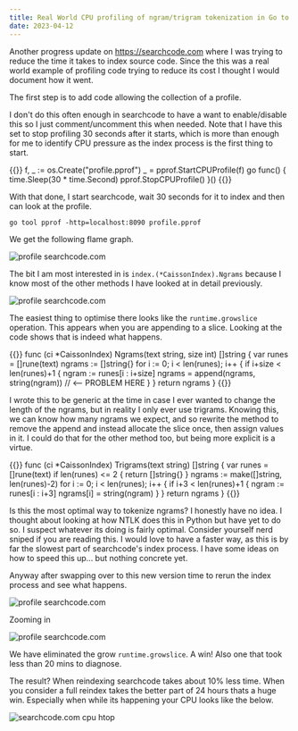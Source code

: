 ```yaml
---
title: Real World CPU profiling of ngram/trigram tokenization in Go to reduce index time in searchcode.com
date: 2023-04-12
---
```


Another progress update on https://searchcode.com where I was trying to reduce the time it takes to index source code. Since the this was a real world example of profiling code trying to reduce its cost I thought I would document how it went.

The first step is to add code allowing the collection of a profile.

I don't do this often enough in searchcode to have a want to enable/disable this so I just comment/uncomment this when needed. Note that I have this set to stop profiling 30 seconds after it starts, which is more than enough for me to identify CPU pressure as the index process is the first thing to start.

{{<highlight go>}}
f, _ := os.Create("profile.pprof")
_ = pprof.StartCPUProfile(f)
go func() {
	time.Sleep(30 * time.Second)
	pprof.StopCPUProfile()
}()
{{</highlight>}}


With that done, I start searchcode, wait 30 seconds for it to index and then can look at the profile.

```
go tool pprof -http=localhost:8090 profile.pprof
```

We get the following flame graph. 

![profile searchcode.com](/static/profile-ngram/profile1.png)

The bit I am most interested in is `index.(*CaissonIndex).Ngrams` because I know most of the other methods I have looked at in detail previously. 

![profile searchcode.com](/static/profile-ngram/profile1_1.png)

The easiest thing to optimise there looks like the `runtime.growslice` operation. This appears when you are appending to a slice. Looking at the code shows that is indeed what happens.

{{<highlight go>}}
func (ci *CaissonIndex) Ngrams(text string, size int) []string {
	var runes = []rune(text)
	ngrams := []string{}
	for i := 0; i < len(runes); i++ {
		if i+size < len(runes)+1 {
			ngram := runes[i : i+size]
			ngrams = append(ngrams, string(ngram)) // <-- PROBLEM HERE
		}
	}
	return ngrams
}
{{</highlight>}}


I wrote this to be generic at the time in case I ever wanted to change the length of the ngrams, but in reality I only ever use trigrams. Knowing this, we can know how many ngrams we expect, and so rewrite the method to remove the append and instead allocate the slice once, then assign values in it. I could do that for the other method too, but being more explicit is a virtue.

{{<highlight go>}}
func (ci *CaissonIndex) Trigrams(text string) []string {
	var runes = []rune(text)
	if len(runes) <= 2 {
		return []string{}
	}
	ngrams := make([]string, len(runes)-2)
	for i := 0; i < len(runes); i++ {
		if i+3 < len(runes)+1 {
			ngram := runes[i : i+3]
			ngrams[i] = string(ngram)
		}
	}
	return ngrams
}
{{</highlight>}}

Is this the most optimal way to tokenize ngrams? I honestly have no idea. I thought about looking at how NTLK does this in Python but have yet to do so. I suspect whatever its doing is fairly optimal. Consider yourself nerd sniped if you are reading this. I would love to have a faster way, as this is by far the slowest part of searchcode's index process. I have some ideas on how to speed this up... but nothing concrete yet.

Anyway after swapping over to this new version time to rerun the index process and see what happens.

![profile searchcode.com](/static/profile-ngram/profile2.png)

Zooming in

![profile searchcode.com](/static/profile-ngram/profile2_1.png)

We have eliminated the grow `runtime.growslice`. A win! Also one that took less than 20 mins to diagnose.

The result? When reindexing searchcode takes about 10% less time. When you consider a full reindex takes the better part of 24 hours thats a huge win. Especially when while its happening your CPU looks like the below.

![searchcode.com cpu htop](/static/profile-ngram/searchcode_cpu.png)
